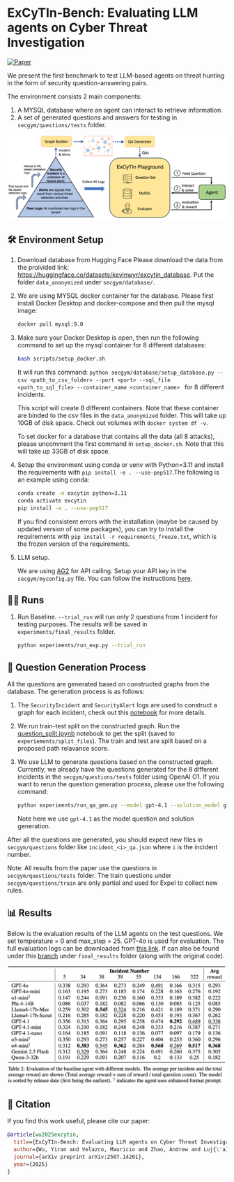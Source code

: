# ExCyTIn-Bench: Evaluating LLM agents on Cyber Threat Investigation

[![Paper](https://img.shields.io/badge/paper-A42C25?style=for-the-badge&logo=arxiv&logoColor=white)](https://arxiv.org/abs/2507.14201) 


We present the first benchmark to test LLM-based agents on threat hunting in the form of security question-answering pairs.

The environment consists 2 main components:
1. A MYSQL database where an agent can interact to retrieve information.
2. A set of generated questions and answers for testing in `secgym/questions/tests` folder.


<!-- display pdf as image -->
![ExCyTIn-Bench](./secgym/assets/overview.png)


## 🛠️ Environment Setup

1. Download database from Hugging Face
    Please download the data from the proivided link: https://huggingface.co/datasets/kevinwyr/excytin_database.
    Put the folder `data_anonymized` under `secgym/database/`.

2. We are using MYSQL docker container for the database. Please first install Docker Desktop and docker-compose and then pull the mysql image:
    ```bash
    docker pull mysql:9.0
    ```

3. Make sure your Docker Desktop is open, then run the following command to set up the mysql container for 8 different databases:
    ```bash
    bash scripts/setup_docker.sh
    ```
    It will run this command: `python secgym/database/setup_database.py --csv <path_to_csv_folder> --port <port> --sql_file <path_to_sql_file> --container_name <container_name> ` for 8 different incidents.

    This script will create 8 different containers. Note that these container are binded to the csv files in the `data_anonymized` folder. This will take up 10GB of disk space.
    Check out volumes with `docker system df -v`.

    To set docker for a database that contains all the data (all 8 attacks), please uncomment the first command in `setup_docker.sh`. Note that this will take up 33GB of disk space.

4. Setup the environment using conda or venv with Python=3.11 and install the requirements with `pip install -e . --use-pep517`.The following is an example using conda:
    ```bash
    conda create -n excytin python=3.11
    conda activate excytin
    pip install -e . --use-pep517
    ```

    If you find consistent errors with the installation (maybe be caused by updated version of some packages), you can try to install the requirements with `pip install -r requirements_freeze.txt`, which is the frozen version of the requirements.

5. LLM setup.

    We are using [AG2](https://docs.ag2.ai/latest/) for API calling. Setup your API key in the `secgym/myconfig.py` file. You can follow the instructions [here](https://autogen-ai.github.io/autogen/docs/notebooks/autogen_uniformed_api_calling#config-list-setup).


## 🏃‍♂️ Runs

1. Run Baseline. `--trial_run` will run only 2 questions from 1 incident for testing purposes. The results will be saved in `experiments/final_results` folder.
    ```bash
    python experiments/run_exp.py --trial_run
    ```

## 🤖 Question Generation Process

All the questions are generated based on constructed graphs from the database.
The generation process is as follows:
1. The `SecurityIncident` and `SecurityAlert` logs are used to construct a graph for each incident, check out this [notebook](notebooks/extract_construct_graph.ipynb) for more details.
2. We run train-test split on the constructed graph. Run the [question_split.ipynb](notebooks/question_split.ipynb) notebook to get the split (saved to `experiements/split_files`). The train and test are split based on a proposed path relavance score.
2. We use LLM to generate questions based on the constructed graph. Currently, we already have the questions generated for the 8 different incidents in the `secgym/questions/tests` folder using OpenAI O1. If you want to rerun the question generation process, please use the following command:

    ```bash
    python experiments/run_qa_gen.py --model gpt-4.1 --solution_model gpt-4.1 --relevant_type low_split --qa_path secgym/qagen/graph_files
    ```
    Note here we use `gpt-4.1` as the model question and solution generation. 


After all the questions are generated, you should expect new files in `secgym/questions` folder like `incident_<i>_qa.json` where `i` is the incident number.

Note: All results from the paper use the questions in `secgym/questions/tests` folder. The train questions under `secgym/questions/train` are only partial and used for Expel to collect new rules.


## 📊 Results

Below is the evaluation results of the LLM agents on the test questions. We set temperature = 0 and max_step = 25. GPT-4o is used for evaluation. The full evaluation logs can be downloaded from [this link](https://pennstateoffice365-my.sharepoint.com/:u:/g/personal/ykw5399_psu_edu/EXOMtXyFSRNGvKsLZGPIAfwBZhkKMr11oROccOydbWyioA?e=XzpQLa). If can also be found under this [branch](https://github.com/microsoft/SecRL/tree/before_cleanup_all_history) under `final_results` folder (along with the original code).

![ExCyTIn-Bench](./secgym/assets/eval_results.png)

## 📝 Citation

If you find this work useful, please cite our paper:

```bibtex
@article{wu2025excytin,
  title={ExCyTIn-Bench: Evaluating LLM agents on Cyber Threat Investigation},
  author={Wu, Yiran and Velazco, Mauricio and Zhao, Andrew and Luj{\'a}n, Manuel Ra{\'u}l Mel{\'e}ndez and Movva, Srisuma and Roy, Yogesh K and Nguyen, Quang and Rodriguez, Roberto and Wu, Qingyun and Albada, Michael and others},
  journal={arXiv preprint arXiv:2507.14201},
  year={2025}
}
```
